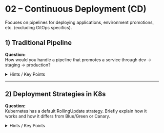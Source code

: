 # 02 – Continuous Deployment (CD)

Focuses on pipelines for deploying applications, environment promotions, etc. (excluding GitOps specifics).

## 1) Traditional Pipeline
**Question:**  
How would you handle a pipeline that promotes a service through dev → staging → production?

<details>
  <summary>Hints / Key Points</summary>

  - Use multi-stage pipelines with manual/auto approvals.
  - Helm or K8s manifests with environment-specific values.
  - Possibly environment branches or a parameter-driven approach.
</details>

---

## 2) Deployment Strategies in K8s
**Question:**  
Kubernetes has a default RollingUpdate strategy. Briefly explain how it works and how it differs from Blue/Green or Canary.

<details>
  <summary>Hints / Key Points</summary>

  - **RollingUpdate**: Replaces pods gradually, maintaining availability.
  - **Blue/Green**: Two environments, switch traffic from old (blue) to new (green).
  - **Canary**: Send a small fraction of traffic to new version before ramp-up.
</details>

